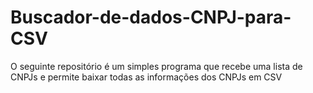 # Buscador-de-dados-CNPJ-para-CSV
O seguinte repositório é um simples programa que recebe uma lista de CNPJs e permite baixar todas as informações dos CNPJs em CSV

